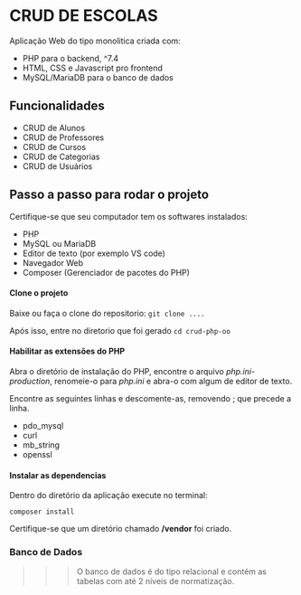 # CRUD DE ESCOLAS

Aplicação Web do tipo monolitica criada com:
- PHP para o backend, ^7.4
- HTML, CSS e Javascript pro frontend
- MySQL/MariaDB para o banco de dados

## Funcionalidades
- CRUD de Alunos 
- CRUD de Professores
- CRUD de Cursos
- CRUD de Categorias
- CRUD de Usuários

## Passo a passo para rodar o projeto
Certifique-se que seu computador tem os softwares instalados:
- PHP
- MySQL ou MariaDB
- Editor de texto (por exemplo VS code)
- Navegador Web
- Composer (Gerenciador de pacotes do PHP)

#### Clone o projeto
Baixe ou faça o clone do repositorio:
`git clone ....`

Após isso, entre no diretorio que foi gerado
`cd crud-php-oo`


#### Habilitar as extensões do PHP
Abra o diretório de instalação do PHP, encontre o arquivo *php.ini-production*, renomeie-o para *php.ini* e abra-o com algum de editor de texto.

Encontre as seguintes linhas e descomente-as, removendo ; que precede a linha.

- pdo_mysql
- curl
- mb_string
- openssl

#### Instalar as dependencias
Dentro do diretório da aplicação execute no terminal:

`composer install`

Certifique-se que um diretório chamado **/vendor** foi criado.

### Banco de Dados

>>> O banco de dados é do tipo relacional e contém as tabelas com até 2 níveis de normatização.
